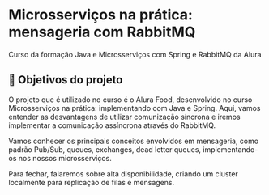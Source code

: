 # Microsserviços na prática: mensageria com RabbitMQ


Curso da formação Java e Microsserviços com Spring e RabbitMQ da Alura


## 🔨 Objetivos do projeto

<p>  O projeto que é utilizado no curso é o Alura Food, desenvolvido no curso Microsserviços na prática: implementando com Java e Spring. 
Aqui, vamos entender as desvantagens de utilizar comunização síncrona e iremos implementar a comunicação assíncrona através do RabbitMQ. </p>

<p>  Vamos conhecer os principais conceitos envolvidos em mensageria, como padrão Pub/Sub, queues, exchanges, dead letter queues, implementando-os nos nossos microsserviços. 

<p>  Para fechar, falaremos sobre alta disponibilidade, criando um cluster localmente para replicação de filas e mensagens.</p>
